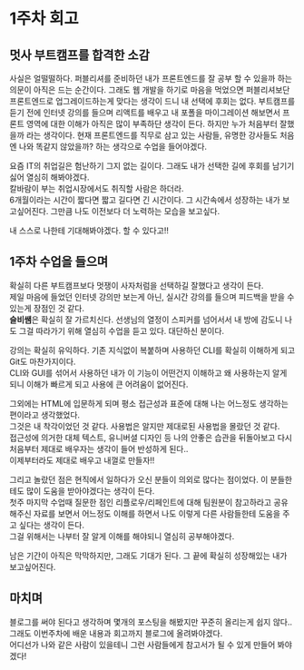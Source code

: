 # 1주차 회고

## 멋사 부트캠프를 합격한 소감

사실은 얼떨떨하다. 퍼블리셔를 준비하던 내가 프론트엔드를 잘 공부 할 수 있을까 하는 의문이 아직은 드는 순간이다.
그래도 웹 개발을 하기로 마음을 먹었으면 퍼블리셔보단 프론트엔드로 업그레이드하는게 맞다는 생각이 드니 내 선택에 후회는 없다.
부트캠프를 듣기 전에 인터넷 강의를 들으며 리액트를 배우고 내 포폴을 마이그레이션 해보면서 프론트 영역에 대한 이해가 아직은 많이 부족하단 생각이 든다.
하지만 누가 처음부터 잘했을까 라는 생각이다. 현재 프론트엔드를 직무로 삼고 있는 사람들, 유명한 강사들도 처음엔 나와 똑같지 않았을까? 하는 생각으로 수업을 들어야겠다.

요즘 IT의 취업길은 험난하기 그지 없는 길이다. 그래도 내가 선택한 길에 후회를 남기기 싫어 열심히 해봐야겠다.  
칼바람이 부는 취업시장에서도 취직할 사람은 하더라.  
6개월이라는 시간이 짧다면 짧고 길다면 긴 시간이다. 그 시간속에서 성장하는 내가 보고싶어진다. 그만큼 나도 이전보다 더 노력하는 모습을 보고싶다.

내 스스로 나한테 기대해봐야겠다. 할 수 있다고!!

## 1주차 수업을 들으며

확실히 다른 부트캠프보다 멋쟁이 사자처럼을 선택하길 잘했다고 생각이 든다.  
제일 마음에 들었던 인터넷 강의만 보는게 아닌, 실시간 강의를 들으며 피드백을 받을 수 있는게 장점인 것 같다.  
**슬비쌤**은 확실히 잘 가르치신다. 선생님의 열정이 스피커를 넘어서서 내 방에 감도니 나도 그걸 따라가기 위해 열심히 수업을 듣고 있다. 대단하신 분이다.

강의는 확실히 유익하다. 기존 지식없이 복붙하며 사용하던 CLI를 확실히 이해하게 되고 Git도 마찬가지이다.  
CLI와 GUI를 섞어서 사용하던 내가 이 기능이 어떤건지 이해하고 왜 사용하는지 알게 되니 이해가 빠르게 되고 사용에 큰 어려움이 없어진다.

그외에는 HTML에 입문하게 되며 평소 접근성과 표준에 대해 나는 어느정도 생각하는 편이라고 생각했었다.  
그것은 내 착각이었던 것 같다. 사용법은 알지만 제대로된 사용법을 몰랐던 것 같다.  
접근성에 의거한 대체 텍스트, 유니버셜 디자인 등 나의 안좋은 습관을 뒤돌아보고 다시 처음부터 제대로 배우자는 생각이 들어 반성하게 된다..  
이제부터라도 제대로 배우고 내껄로 만들자!!

그리고 놀랐던 점은 현직에서 일하다가 오신 분들이 의외로 많다는 점이었다. 이 분들한테도 많이 도움을 받아야겠다는 생각이 든다.  
첫주 마지막 수업때 질문한 점인 리플로우/리페인트에 대해 팀원분이 참고하라고 공유해주신 자료를 보면서 어느정도 이해를 하면서 나도 이렇게 다른 사람들한테 도움을 주고 싶다는 생각이 든다.  
그걸 위해서는 나부터 잘 알게 이해를 해야되니 열심히 공부해야겠다.

남은 기간이 아직은 막막하지만, 그래도 기대가 된다. 그 끝에 확실히 성장해있는 내가 보고싶어진다.

## 마치며

블로그를 써야 된다고 생각하며 몇개의 포스팅을 해봤지만 꾸준히 올리는게 쉽지 않다.. 그래도 이번주차에 배운 내용과 회고까지 블로그에 올려봐야겠다.  
어디선가 나와 같은 사람이 있을테니 그런 사람들에게 참고서가 될 수 있게 만들어 봐야겠다!

